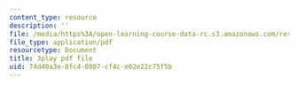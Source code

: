 ```yaml
---
content_type: resource
description: ''
file: /media/https%3A/open-learning-course-data-rc.s3.amazonaws.com/res-18-009-learn-differential-equations-up-close-with-gilbert-strang-and-cleve-moler-fall-2015/74d40a3e8fc40807cf4ce02e22c75f5b_ggWYkes-n6E.pdf
file_type: application/pdf
resourcetype: Document
title: 3play pdf file
uid: 74d40a3e-8fc4-0807-cf4c-e02e22c75f5b
---
```

